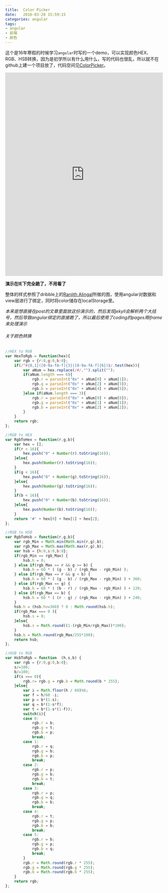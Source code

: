 ```yaml
---
title:  Color Picker
date:   2016-03-28 15:59:15
categories: angular
tags:
- angular
- 前端
- 颜色
---
```

这个是16年寒假的时候学习`angular`时写的一个demo，可以实现颜色HEX、RGB、HSB转换，因为是初学所以有什么用什么，写的代码也很乱，所以就不在github上建一个项目放了，代码空间见[ColorPicker](https://coding.net/u/IwYvI/p/ColorPicker/git)。<!--more-->

<iframe src="http://iwyvi.coding.me/ColorPicker" frameborder="0" style="width:100%;height: 650px;overflow: hidden;"></iframe>

**演示在IE下完全跪了，不用看了**

整体的样式参照了dribble上的[Ranjith Alingal](https://dribbble.com/shots/2415041-Daily-UI-45-Colorrrs)所做的图，使用angular对数据和view层进行了绑定，同时将color储存在localStorage里。

*本来是想直接在post的文章里面放这份演示的，然后发现jekyll会解析两个大括号，然后导致angular绑定的直接跪了，所以最后使用了coding的pages用iframe来处理演示*


###### 关于颜色转换

``` javascript
//HEX to RGB
var HexToRgb = function(hex){
    var rgb = {r:0,g:0,b:0};
    if(/^#{0,1}([0-9a-fA-f]{3}|[0-9a-fA-f]{6})$/.test(hex)){
        var aNum = hex.replace(/#/,"").split("");
        if(aNum.length === 6){
            rgb.r = parseInt("0x" + aNum[0] + aNum[1]);
            rgb.g = parseInt("0x" + aNum[2] + aNum[3]);
            rgb.b = parseInt("0x" + aNum[4] + aNum[5]);
        }else if(aNum.length === 3){
            rgb.r = parseInt("0x" + aNum[0] + aNum[0]);
            rgb.g = parseInt("0x" + aNum[1] + aNum[1]);
            rgb.b = parseInt("0x" + aNum[2] + aNum[2]);
        }
    }
    return rgb;
};

//RGB to HEX
var RgbToHex = function(r,g,b){
    var hex = [];
    if(r < 16){
        hex.push("0" + Number(r).toString(16));
    }else{
        hex.push(Number(r).toString(16));
    }
    if(g < 16){
        hex.push("0" + Number(g).toString(16));
    }else{
        hex.push(Number(g).toString(16));
    }
    if(b < 16){
        hex.push("0" + Number(b).toString(16));
    }else{
        hex.push(Number(b).toString(16));
    }
    return '#' + hex[0] + hex[1] + hex[2];
};

//RGB to HSB
var RgbToHsb = function(r,g,b){
    var rgb_Min = Math.min(Math.min(r,g),b);
    var rgb_Max = Math.max(Math.max(r,g),b);
    var hsb = {h:0,s:0,b:0};
    if(rgb_Min == rgb_Max) {
        hsb.h = 0;
    } else if(rgb_Max == r && g >= b) {
        hsb.h = 60 * ( (g - b) / (rgb_Max - rgb_Min) );
    } else if(rgb_Max == r && g < b) {
        hsb.h = 60 * ( (g - b) / (rgb_Max - rgb_Min) ) + 360;
    } else if(rgb_Max == g) {
        hsb.h = 60 * ( (b - r) / (rgb_Max - rgb_Min) ) + 120;
    } else if(rgb_Max == b) {
        hsb.h = 60 * ( (r - g) / (rgb_Max - rgb_Min) ) + 240;
    }
    hsb.h = (hsb.h>=360) ? 0 : Math.round(hsb.h);
    if(rgb_Max === 0 ){
        hsb.s = 0;
    }else{
        hsb.s = Math.round((1-(rgb_Min/rgb_Max))*100);
    }
    hsb.b = Math.round(rgb_Max/255*100);
    return hsb;
};

//HSB to RGB
var HsbToRgb = function  (h,s,b) {
    var rgb = {r:0,g:0,b:0};
    s/=100;
    b/=100;
    if(s === 0){
        rgb.r= rgb.g = rgb.b = Math.round(b * 255);
    }else{
        var i = Math.floor(h / 60)%6;
        var f = h/60 -i;
        var p = b*(1-s);
        var q = b*(1-s*f);
        var t = b*(1-s*(1-f));
        switch(i){
        case 0:
            rgb.r = b;
            rgb.g = t;
            rgb.b = p;
            break;
        case 1:
            rgb.r = q;
            rgb.g = b;
            rgb.b = p;
            break;
        case 2:
            rgb.r = p;
            rgb.g = b;
            rgb.b = t;
            break;
        case 3:
            rgb.r = p;
            rgb.g = q;
            rgb.b = b;
            break;
        case 4:
            rgb.r = t;
            rgb.g = p;
            rgb.b = b;
            break;
        case 5:
            rgb.r = b;
            rgb.g = p;
            rgb.b = q;
            break;
        }
        rgb.r = Math.round(rgb.r * 255);
        rgb.g = Math.round(rgb.g * 255);
        rgb.b = Math.round(rgb.b * 255);
    }
    return rgb;
};
```



